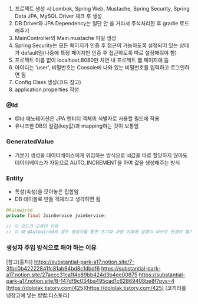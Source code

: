 1. 프로젝트 생성 시 Lombok, Spring Web, Mustache, Spring Security, Spring Data JPA, MySQL Driver 체크 후 생성
2. DB Driver와 JPA Dependency는 일단 안 쓸 거라서 주석처리한 후 gradle 로드해주기
3. MainController와 Main.mustache 파일 생성
4. Spring Security는 모든 페이지가 인증 후 접근이 가능하도록 설정되어 있는 상태가 default임(나중에 특정 페이지만 인증 후 접근하도록 따로 설정해줘야 함)
5. 프로젝트 이름 없이 localhost:8080만 치면 내 프로젝트 웹 페이지에 뜸
6. 아이디는 'user', 비밀번호는 Console에 나와 있는 비밀번호를 입력하고 로그인하면 됨
7. Config Class 생성(코드 참고)
8. application.properties 작성

### @Id
- @Id 애노테이션은 JPA 엔티티 객체의 식별자로 사용할 필드에 적용
- 유니크한 DB의 컬럼(key값)과 mapping하는 것이 보통임
### GeneratedValue
- 기본키 생성을 데이터베이스에게 위임하는 방식으로 id값을 따로 할당하지 않아도 데이터베이스가 자동으로 AUTO_INCREMENT을 하여 값을 생성해주는 방식

### Entity
- 특성(속성)을 모아놓은 집합임
- DB 테이블로 만들 객체라고 생각하면 됨

```java
@Autowired 
private final JoinService joinService; 

// 이 코드가 오류인 이유
// 이 때 @Autowired의 경우 생성자를 통한 초기화 과정 이후에 실행이 되므로 변경이 불가능한 final 키워드가 붙은 경우 오류가 나는 것
```

### 생성자 주입 방식으로 해야 하는 이유

[참고(출처)]
https://substantial-park-a17.notion.site/7-3fbc0b42222841fc81ab94bd8c1dbdf6
https://substantial-park-a17.notion.site/27aecc31ca1f4e89bb424d3b4ee00875
https://substantial-park-a17.notion.site/8-147df9c034ba495cad1c62869408be8f?pvs=4
[https://dololak.tistory.com/425](https://dololak.tistory.com/425) [코끼리를 냉장고에 넣는 방법:티스토리]
